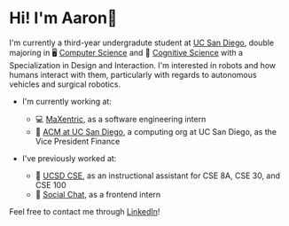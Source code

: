 # Hi! I'm Aaron👋

I'm currently a third-year undergradute student at [UC San Diego](https://ucsd.edu), double majoring in 🖥 [Computer Science](https://cse.ucsd.edu) and 🧠 [Cognitive Science](https://cogsci.ucsd.edu) with a Specialization in Design and Interaction. I'm interested in robots and how humans interact with them, particularly with regards to autonomous vehicles and surgical robotics. 

* I'm currently working at:
  * 💻 [MaXentric](https://maxentric.com), as a software engineering intern 
  * 🔷 [ACM at UC San Diego](), a computing org at UC San Diego, as the Vice President Finance

* I've previously worked at:
  * 🔱 [UCSD CSE](https://cse.ucsd.edu), as an instructional assistant for CSE 8A, CSE 30, and CSE 100
  * 🏢 [Social Chat](https://socialchat.ai), as a frontend intern
  
Feel free to contact me through [LinkedIn](https://www.linkedin.com/in/aaron-x-yu/)!
